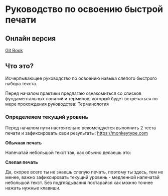 # Руководство по освоению быстрой печати

## Онлайн версия

[Git Book](https://malware-analysis-department.gitbook.io/the-typing/)

## Что это?

Исчерпывающее руководство по освоению навыка слепого быстрого набора текста.

Перед началом практики предлагаю ознакомиться со списков фундаментальных понятий и терминов, который будет встречаться по мере прохождения руководства: Терминология

### Определеяем текущий уровень

Перед началом пути настоятельно рекомендуется выполнить 2 теста печати и зафиксировать свои результаты: https://monkeytype.com

**Обычная печать**

Напечатай небольшой текст так, как обычно делаешь это:

**Слепая печать**

Да, скорее всего ты не знаешь слепую печать, поэтому ты здесь, тем не менее, важно зафиксировать текущий уровень - медленной напечатай небольшой текст. Без подглядывания постарайся как можно точнее нажать нужные клавиши.
